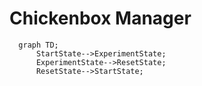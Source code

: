 # Chickenbox Manager

```mermaid
  graph TD;
      StartState-->ExperimentState;
      ExperimentState-->ResetState;
      ResetState-->StartState;
```